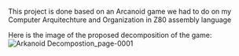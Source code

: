 This project is done based on an Arcanoid game we had to do on my Computer Arquitechture and Organization in Z80 assembly language

Here is the image of the proposed decomposition of the game:
![Arkanoid Decompostion_page-0001](https://github.com/user-attachments/assets/12930776-7f3d-4442-9bbe-32149daccec9)

